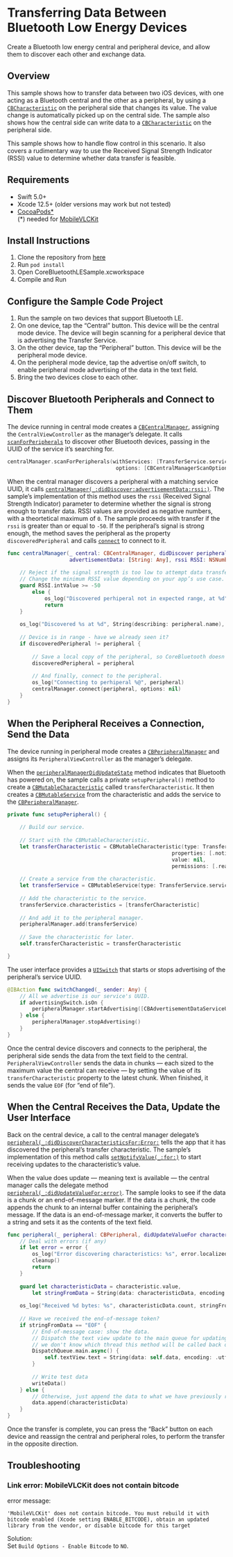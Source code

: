 # Transferring Data Between Bluetooth Low Energy Devices

Create a Bluetooth low energy central and peripheral device, and allow them to discover each other and exchange data.

## Overview

This sample shows how to transfer data between two iOS devices, with one acting as a Bluetooth central and the other as a peripheral, by using a [`CBCharacteristic`](https://developer.apple.com/documentation/corebluetooth/cbcharacteristic) on the peripheral side that changes its value. The value change is automatically picked up on the central side. The sample also shows how the central side can write data to a [`CBCharacteristic`](https://developer.apple.com/documentation/corebluetooth/cbcharacteristic) on the peripheral side. 

This sample shows how to handle flow control in this scenario. It also covers a rudimentary way to use the Received Signal Strength Indicator (RSSI) value to determine whether data transfer is feasible.

## Requirements
- Swift 5.0+
- Xcode 12.5+ (older versions may work but not tested)
- [CocoaPods*](https://cocoapods.org)<br>
(*) needed for [MobileVLCKit](https://code.videolan.org/videolan/VLCKit)


## Install Instructions
1. Clone the repository from [here](https://)
2. Run `pod install`
3. Open CoreBluetoothLESample.xcworkspace
4. Compile and Run


## Configure the Sample Code Project

1. Run the sample on two devices that support Bluetooth LE.
2. On one device, tap the “Central” button. This device will be the central mode device. The device will begin scanning for a peripheral device that is advertising the Transfer Service.
3. On the other device, tap the “Peripheral” button. This device will be the peripheral mode device.
4. On the peripheral mode device, tap the advertise on/off switch, to enable peripheral mode advertising of the data in the text field.
5. Bring the two devices close to each other. 


## Discover Bluetooth Peripherals and Connect to Them

The device running in central mode creates a [`CBCentralManager`](https://developer.apple.com/documentation/corebluetooth/cbcentralmanager), assigning the `CentralViewController` as the manager’s delegate. It calls [`scanForPeripherals`](https://developer.apple.com/documentation/corebluetooth/cbcentralmanager/1518986-scanforperipherals) to discover other Bluetooth devices, passing in the UUID of the service it’s searching for.

``` swift
centralManager.scanForPeripherals(withServices: [TransferService.serviceUUID],
                                   options: [CBCentralManagerScanOptionAllowDuplicatesKey: true])
```

When the central manager discovers a peripheral with a matching service UUID, it calls [`centralManager(_:didDiscover:advertisementData:rssi:)`](https://developer.apple.com/documentation/corebluetooth/cbcentralmanagerdelegate/1518937-centralmanager). The sample’s implementation of this method uses the `rssi` (Received Signal Strength Indicator) parameter to determine whether the signal is strong enough to transfer data. RSSI values are provided as negative numbers, with a theortetical maximum of `0`. The sample proceeds with transfer if the `rssi` is greater than or equal to `-50`. If the peripheral’s signal is strong enough, the method saves the peripheral as the property `discoveredPeripheral` and calls [`connect`](https://developer.apple.com/documentation/corebluetooth/cbcentralmanager/1518766-connect) to connect to it.

``` swift
func centralManager(_ central: CBCentralManager, didDiscover peripheral: CBPeripheral,
                    advertisementData: [String: Any], rssi RSSI: NSNumber) {
    
    // Reject if the signal strength is too low to attempt data transfer.
    // Change the minimum RSSI value depending on your app’s use case.
    guard RSSI.intValue >= -50
        else {
            os_log("Discovered perhiperal not in expected range, at %d", RSSI.intValue)
            return
    }
    
    os_log("Discovered %s at %d", String(describing: peripheral.name), RSSI.intValue)
    
    // Device is in range - have we already seen it?
    if discoveredPeripheral != peripheral {
        
        // Save a local copy of the peripheral, so CoreBluetooth doesn't get rid of it.
        discoveredPeripheral = peripheral
        
        // And finally, connect to the peripheral.
        os_log("Connecting to perhiperal %@", peripheral)
        centralManager.connect(peripheral, options: nil)
    }
}
```

## When the Peripheral Receives a Connection, Send the Data

The device running in peripheral mode creates a [`CBPeripheralManager`](https://developer.apple.com/documentation/corebluetooth/cbperipheralmanager) and assigns its `PeripheralViewController` as the manager’s delegate.

When the [`peripheralManagerDidUpdateState`](https://developer.apple.com/documentation/corebluetooth/cbperipheralmanagerdelegate/1393271-peripheralmanagerdidupdatestate) method indicates that Bluetooth has powered on, the sample calls a private `setupPeripheral()` method to create a [`CBMutableCharacteristic`](https://developer.apple.com/documentation/corebluetooth/cbmutablecharacteristic) called `transferCharacteristic`. It then creates a [`CBMutableService`](https://developer.apple.com/documentation/corebluetooth/cbmutableservice) from the characteristic and adds the service to the [`CBPeripheralManager`](https://developer.apple.com/documentation/corebluetooth/cbperipheralmanager).

``` swift
private func setupPeripheral() {
    
    // Build our service.
    
    // Start with the CBMutableCharacteristic.
    let transferCharacteristic = CBMutableCharacteristic(type: TransferService.characteristicUUID,
                                                     properties: [.notify, .writeWithoutResponse],
                                                     value: nil,
                                                     permissions: [.readable, .writeable])
    
    // Create a service from the characteristic.
    let transferService = CBMutableService(type: TransferService.serviceUUID, primary: true)
    
    // Add the characteristic to the service.
    transferService.characteristics = [transferCharacteristic]
    
    // And add it to the peripheral manager.
    peripheralManager.add(transferService)
    
    // Save the characteristic for later.
    self.transferCharacteristic = transferCharacteristic

}
```

The user interface provides a [`UISwitch`](https://developer.apple.com/documentation/uikit/uiswitch) that starts or stops advertising of the peripheral’s service UUID.

``` swift
@IBAction func switchChanged(_ sender: Any) {
    // All we advertise is our service's UUID.
    if advertisingSwitch.isOn {
        peripheralManager.startAdvertising([CBAdvertisementDataServiceUUIDsKey: [TransferService.serviceUUID]])
    } else {
        peripheralManager.stopAdvertising()
    }
}
```

Once the central device discovers and connects to the peripheral, the peripheral side sends the data from the text field to the central. `PeripheralViewController` sends the data in chunks — each sized to the maximum value the central can receive — by setting the value of its `transferCharacteristic` property to the latest chunk. When finished, it sends the value `EOF` (for “end of file”). 

## When the Central Receives the Data, Update the User Interface

Back on the central device, a call to the central manager delegate’s [`peripheral(_:didDiscoverCharacteristicsFor:Error:`](https://developer.apple.com/documentation/corebluetooth/cbperipheraldelegate/1518821-peripheral) tells the app that it has discovered the peripheral’s transfer characteristic. The sample’s implementation of this method calls [`setNotifyValue(_:for:)`](https://developer.apple.com/documentation/corebluetooth/cbperipheral/1518949-setnotifyvalue) to start receiving updates to the characteristic’s value.

When the value does update — meaning text is available — the central manager calls the delegate method
[`peripheral(_:didUpdateValueFor:error)`](https://developer.apple.com/documentation/corebluetooth/cbperipheraldelegate/1518708-peripheral). The sample looks to see if the data is a chunk or an end-of-message marker. If the data is a chunk, the code appends the chunk to an internal buffer containing the peripheral’s message. If the data is an end-of-message marker, it converts the buffer to a string and sets it as the contents of the text field.

``` swift
func peripheral(_ peripheral: CBPeripheral, didUpdateValueFor characteristic: CBCharacteristic, error: Error?) {
    // Deal with errors (if any)
    if let error = error {
        os_log("Error discovering characteristics: %s", error.localizedDescription)
        cleanup()
        return
    }
    
    guard let characteristicData = characteristic.value,
        let stringFromData = String(data: characteristicData, encoding: .utf8) else { return }
    
    os_log("Received %d bytes: %s", characteristicData.count, stringFromData)
    
    // Have we received the end-of-message token?
    if stringFromData == "EOF" {
        // End-of-message case: show the data.
        // Dispatch the text view update to the main queue for updating the UI, because
        // we don't know which thread this method will be called back on.
        DispatchQueue.main.async() {
            self.textView.text = String(data: self.data, encoding: .utf8)
        }
        
        // Write test data
        writeData()
    } else {
        // Otherwise, just append the data to what we have previously received.
        data.append(characteristicData)
    }
}
```

Once the transfer is complete, you can press the “Back” button on each device and reassign the central and peripheral roles, to perform the transfer in the opposite direction.



## Troubleshooting
### Link error: MobileVLCKit does not contain bitcode
error message:
```
'MobileVLCKit' does not contain bitcode. You must rebuild it with bitcode enabled (Xcode setting ENABLE_BITCODE), obtain an updated library from the vendor, or disable bitcode for this target
```

Solution:<br>
Set `Build Options - Enable Bitcode` to `NO`.

